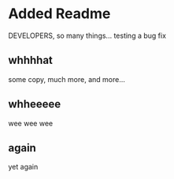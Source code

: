 # Added Readme

DEVELOPERS, so many things... testing a bug fix


## whhhhat

some copy, much more, and more...


## whheeeee

wee wee wee


## again

yet again